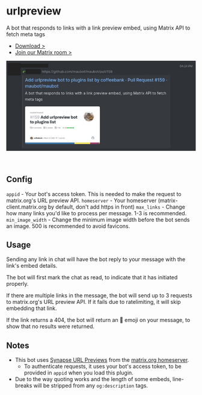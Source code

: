 # urlpreview

A bot that responds to links with a link preview embed, using Matrix API to fetch meta tags

- [Download >](releases)
- [Join our Matrix room >](../../../#readme)

![preview.jpg](preview.jpg)

<br>


## Config

`appid` - Your bot's access token. This is needed to make the request to matrix.org's URL preview API.
`homeserver` - Your homeserver (matrix-client.matrix.org by default, don't add https in front)
`max_links` - Change how many links you'd like to process per message. 1-3 is recommended.
`min_image_width` - Change the minimum image width before the bot sends an image. 500 is recommended to avoid favicons.


## Usage

Sending any link in chat will have the bot reply to your message with the link's embed details.

The bot will first mark the chat as read, to indicate that it has initiated properly.

If there are multiple links in the message, the bot will send up to 3 requests to matrix.org's URL preview API. If it fails due to ratelimiting, it will skip embedding that link.

If the link returns a 404, the bot will return an 💨 emoji on your message, to show that no results were returned.


## Notes

- This bot uses [Synapse URL Previews](https://matrix-org.github.io/synapse/latest/development/url_previews.html) from the [matrix.org homeserver](https://app.element.io).
  - To authenticate requests, it uses your bot's access token, to be provided in `appid` when you load this plugin.
- Due to the way quoting works and the length of some embeds, line-breaks will be stripped from any `og:description` tags.
